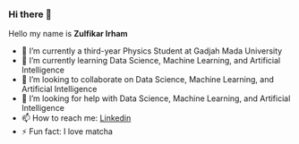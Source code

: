 ### Hi there 👋

Hello my name is **Zulfikar Irham**

- 🔭 I’m currently a third-year Physics Student at Gadjah Mada University
- 🌱 I’m currently learning Data Science, Machine Learning, and Artificial Intelligence
- 👯 I’m looking to collaborate on Data Science, Machine Learning, and Artificial Intelligence
- 🤔 I’m looking for help with Data Science, Machine Learning, and Artificial Intelligence
- 📫 How to reach me: [Linkedin](https://www.linkedin.com/in/zulfikar-irham-9773a0184/)
- ⚡ Fun fact: I love matcha
